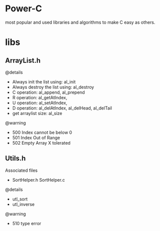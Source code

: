 # Power-C
most popular and used libraries and algorithms to make C easy as others. 

# libs
## ArrayList.h

@details
* Always init the list using: al_init
* Always destroy the list using: al_destroy
* C operation: al_append, al_prepend
* R operation: al_getAtIndex,
* U operation: al_setAtIndex,
* D operation: al_delAtIndex, al_delHead, al_delTail
* get arraylist size: al_size


@warning
* 500 Index cannot be below 0
* 501 Index Out of Range
* 502 Empty Array X tolerated

## Utils.h

Associated files
* SortHelper.h SortHelper.c

@details
* utl_sort
* utl_inverse

@warning
* 510 type error

